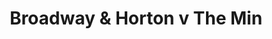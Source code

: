 ---
year: "1992"
serialNumber: "0148" 
game: "Broadway & Horton"
title: "Broadway & Horton v The Min"
gameLocation: "Horton Cross"
gameDate: "/1992"
shortReport: ""
result: ""
resultType: ""
type: "game"
---